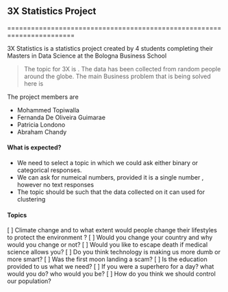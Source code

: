 ## 3X Statistics Project
=======================================================================

3X Statistics is a statistics project created by 4 students completing their Masters in Data Science at the Bologna Business School

> The topic for 3X is *<To be Decided>*. The data has been collected from random people around the globe.  The main Business problem that is being solved here is  *<To be Decided>*

The project members are

* Mohammed Topiwalla
* Fernanda De Oliveira Guimarae
* Patricia Londono
* Abraham Chandy

#### What is expected?
* We need to select a topic in which we could ask either binary or categorical responses.
* We can ask for numeical numbers, provided it is a single number , however no text responses
* The topic should be such that the data collected on it can used for clustering

#### Topics
[ ] Climate change and to what extent would people change their lifestyles to protect the environment ?
[ ] Would you change your country and why would you change or not?
[ ] Would you like to escape death if medical science allows you?
[ ] Do you think technology is making us more dumb or more smart?
[ ] Was the first moon landing a scam?
[ ] Is the education provided to us what we need?
[ ] If you were a superhero for a day? what would you do? who would you be?
[ ] How do you think we should control our population?